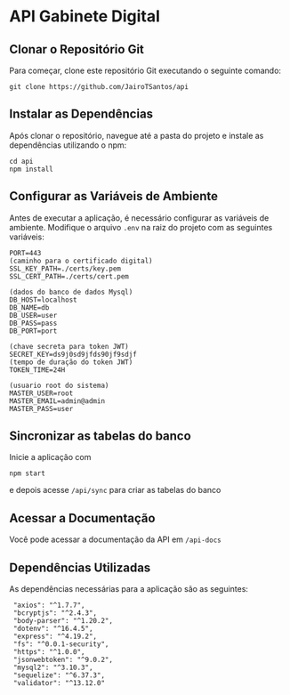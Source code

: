 # API Gabinete Digital

## Clonar o Repositório Git

Para começar, clone este repositório Git executando o seguinte comando:

```
git clone https://github.com/JairoTSantos/api
```

## Instalar as Dependências

Após clonar o repositório, navegue até a pasta do projeto e instale as dependências utilizando o npm:

```
cd api
npm install
```

## Configurar as Variáveis de Ambiente

Antes de executar a aplicação, é necessário configurar as variáveis de ambiente. Modifique o arquivo `.env` na raiz do projeto com as seguintes variáveis:

```
PORT=443
(caminho para o certificado digital)
SSL_KEY_PATH=./certs/key.pem 
SSL_CERT_PATH=./certs/cert.pem

(dados do banco de dados Mysql)
DB_HOST=localhost
DB_NAME=db
DB_USER=user
DB_PASS=pass
DB_PORT=port

(chave secreta para token JWT)
SECRET_KEY=ds9j0sd9jfds90jf9sdjf
(tempo de duração do token JWT)
TOKEN_TIME=24H

(usuario root do sistema)
MASTER_USER=root
MASTER_EMAIL=admin@admin
MASTER_PASS=user
```
## Sincronizar as tabelas do banco
Inicie a aplicação com

```
npm start
```
e depois acesse ```/api/sync``` para criar as tabelas do banco

## Acessar a Documentação

Você pode acessar a documentação da API em ```/api-docs```

## Dependências Utilizadas

As dependências necessárias para a aplicação são as seguintes:

```
 "axios": "^1.7.7",
 "bcryptjs": "^2.4.3",
 "body-parser": "^1.20.2",
 "dotenv": "^16.4.5",
 "express": "^4.19.2",
 "fs": "^0.0.1-security",
 "https": "^1.0.0",
 "jsonwebtoken": "^9.0.2",
 "mysql2": "^3.10.3",
 "sequelize": "^6.37.3",
 "validator": "^13.12.0"
```